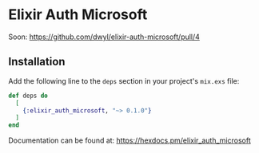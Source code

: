 
# Elixir Auth Microsoft

Soon: https://github.com/dwyl/elixir-auth-microsoft/pull/4

## Installation

Add the following line to the `deps` section 
in your project's `mix.exs` file:

```elixir
def deps do
  [
    {:elixir_auth_microsoft, "~> 0.1.0"}
  ]
end
```

Documentation can be found at: 
https://hexdocs.pm/elixir_auth_microsoft

